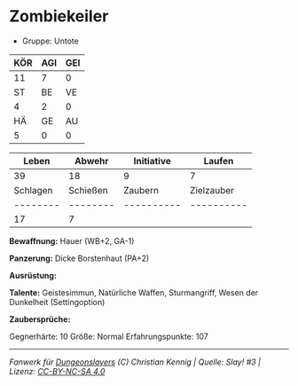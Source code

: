 # Zombiekeiler  
- Gruppe: Untote  

| KÖR | AGI | GEI |  
| --- | --- | --- |  
| 11  | 7   | 0   |
| ST  | BE  | VE  |  
| 4   | 2   | 0   |
| HÄ  | GE  | AU  |  
| 5   | 0   | 0   |


| Leben    | Abwehr   | Initiative | Laufen     |
| -------- | -------- | ---------- | ---------- |
| 39       | 18       | 9          | 7          |
| Schlagen | Schießen | Zaubern    | Zielzauber |
| -------- | -------- | ---------- | ---------- |
| 17       | 7        |            |            |

**Bewaffnung:**
Hauer (WB+2, GA-1)

**Panzerung:**
Dicke Borstenhaut (PA+2)

**Ausrüstung:**


**Talente:**
Geistesimmun, Natürliche Waffen, Sturmangriff, Wesen der Dunkelheit (Settingoption)

**Zaubersprüche:**


Gegnerhärte: 10
Größe: Normal
Erfahrungspunkte: 107



___
*Fanwerk für [Dungeonslayers](https://www.dungeonslayers.net/) (C) Christian Kennig | Quelle: Slay! #3 | Lizenz: [CC-BY-NC-SA 4.0](https://creativecommons.org/licenses/by-nc-sa/4.0/deed.de)*